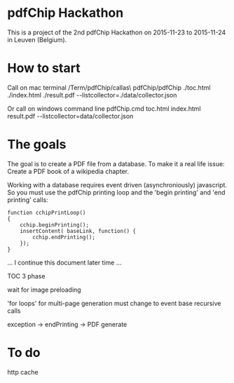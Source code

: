 pdfChip Hackathon
=================

This is a project of the 2nd pdfChip Hackathon on 2015-11-23 to 2015-11-24 in Leuven (Belgium).

How to start
============

Call on mac terminal
/Term/pdfChip/callas\ pdfChip/pdfChip ./toc.html ./index.html ./result.pdf --listcollector=./data/collector.json

Or call on windows command line
pdfChip.cmd toc.html index.html result.pdf --listcollector=data/collector.json

The goals
=========

The goal is to create a PDF file from a database. To make it a real life issue: Create a PDF book of a wikipedia chapter.

Working with a database requires event driven (asynchroniously) javascript. So you must use the pdfChip printing loop and the 'begin printing' and 'end printing' calls:

	function cchipPrintLoop()
	{
		cchip.beginPrinting();
		insertContent( baseLink, function() {
			cchip.endPrinting();
		});
	}

... I continue this document later time ...

TOC
3 phase

wait for image preloading

'for loops' for multi-page generation must change to event base recursive calls

exception -> endPrinting -> PDF generate

To do
=====

http cache
